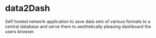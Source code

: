 data2Dash
=========

Self hosted network application to save data sets of various formats to a central database and serve them to aesthetically pleasing dashboard the users browser.
